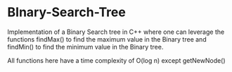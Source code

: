 # BInary-Search-Tree
Implementation of a Binary Search tree in C++ where one can leverage the functions findMax() to find the maximum value in the Binary tree and findMin() to find the minimum value in the Binary tree. 

All functions here have a time complexity of O(log n) except getNewNode()
